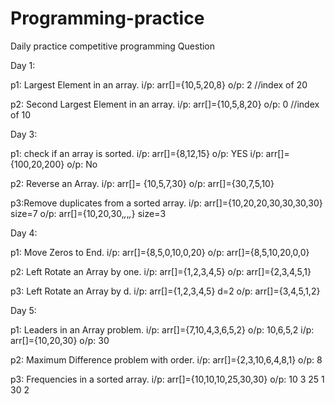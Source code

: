 # Programming-practice
Daily practice competitive programming Question

Day 1:

p1: Largest Element in an array.
    i/p: arr[]={10,5,20,8}
    o/p: 2 //index of 20

p2: Second Largest Element in an array.
    i/p: arr[]={10,5,8,20}
    o/p: 0 //index of 10




Day 3:
 
p1: check if an array is sorted.
    i/p: arr[]={8,12,15}
    o/p: YES
    i/p: arr[]={100,20,200}
    o/p: No

p2: Reverse an Array.
    i/p: arr[]= {10,5,7,30}
    o/p: arr[]={30,7,5,10}

p3:Remove duplicates from a sorted array.
    i/p: arr[]={10,20,20,30,30,30,30}
         size=7
    o/p: arr[]={10,20,30,_,_,_,_}
         size=3

Day 4:

p1: Move Zeros to End.
    i/p: arr[]={8,5,0,10,0,20}
    o/p: arr[]={8,5,10,20,0,0}

p2: Left Rotate an Array by one.
    i/p: arr[]={1,2,3,4,5}
    o/p: arr[]={2,3,4,5,1}

p3: Left Rotate an Array by d.
    i/p:  arr[]={1,2,3,4,5}
    d=2
    o/p: arr[]={3,4,5,1,2}

Day 5: 

p1: Leaders in an Array problem.
    i/p: arr[]={7,10,4,3,6,5,2}
    o/p: 10,6,5,2
    i/p: arr[]={10,20,30}
    o/p: 30

p2: Maximum Difference problem with order.
    i/p: arr[]={2,3,10,6,4,8,1}
    o/p: 8

p3: Frequencies in a sorted array.
    i/p: arr[]={10,10,10,25,30,30}
    o/p: 10  3
         25  1
         30  2